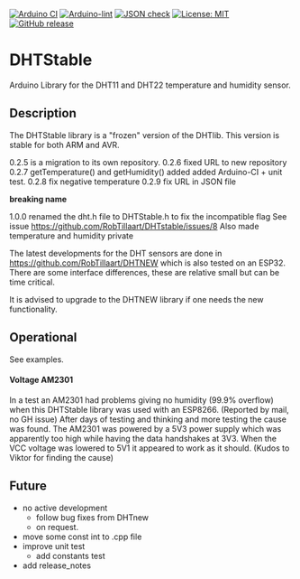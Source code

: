 
[![Arduino CI](https://github.com/RobTillaart/DHTstable/workflows/Arduino%20CI/badge.svg)](https://github.com/marketplace/actions/arduino_ci)
[![Arduino-lint](https://github.com/RobTillaart/DHTstable/actions/workflows/arduino-lint.yml/badge.svg)](https://github.com/RobTillaart/DHTstable/actions/workflows/arduino-lint.yml)
[![JSON check](https://github.com/RobTillaart/DHTstable/actions/workflows/jsoncheck.yml/badge.svg)](https://github.com/RobTillaart/DHTstable/actions/workflows/jsoncheck.yml)
[![License: MIT](https://img.shields.io/badge/license-MIT-green.svg)](https://github.com/RobTillaart/DHTstable/blob/master/LICENSE)
[![GitHub release](https://img.shields.io/github/release/RobTillaart/DHTstable.svg?maxAge=3600)](https://github.com/RobTillaart/DHTstable/releases)


# DHTStable

Arduino Library for the DHT11 and DHT22 temperature and humidity sensor. 


## Description

The DHTStable library is a "frozen" version of the DHTlib.
This version is stable for both ARM and AVR.

0.2.5 is a migration to its own repository.
0.2.6 fixed URL to new repository
0.2.7 getTemperature() and getHumidity() added
      added Arduino-CI + unit test.
0.2.8 fix negative temperature
0.2.9 fix URL in JSON file

**breaking name**

1.0.0 renamed the dht.h file to DHTStable.h to fix the incompatible flag 
See issue https://github.com/RobTillaart/DHTstable/issues/8
Also made temperature and humidity private


The latest developments for the DHT sensors are done in https://github.com/RobTillaart/DHTNEW
which is also tested on an ESP32.
There are some interface differences, these are relative small but can be time critical.

It is advised to upgrade to the DHTNEW library if one needs the new functionality.


## Operational

See examples.

#### Voltage AM2301 

In a test an AM2301 had problems giving no humidity (99.9% overflow) when this
DHTStable library was used with an ESP8266. (Reported by mail, no GH issue)
After days of testing and thinking and more testing the cause was found. 
The AM2301 was powered by a 5V3 power supply which was apparently too high while having the
data handshakes at 3V3. 
When the VCC voltage was lowered to 5V1 it appeared to work as it should. 
(Kudos to Viktor for finding the cause)


## Future

- no active development 
  - follow bug fixes from DHTnew
  - on request.
- move some const int to .cpp file
- improve unit test
  - add constants test
- add release_notes


